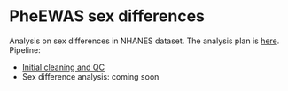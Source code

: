 # PheEWAS sex differences

Analysis on sex differences in NHANES dataset. The analysis plan is [here](https://github.com/tomszar/PheEWAS_sexdiff/blob/main/ANALYSIS_PLAN.md).
Pipeline: 
- [Initial cleaning and QC](https://nbviewer.jupyter.org/github/tomszar/PheEWAS_sexdiff/blob/main/Code/01_PheEWAS_sex_diff.ipynb)
- Sex difference analysis: coming soon
